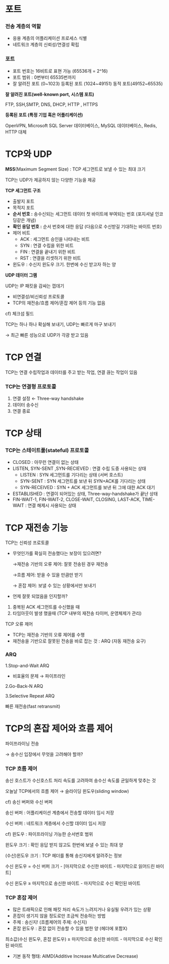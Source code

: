 # 포트

### 전송 계층의 역할

- 응용 계층의 어플리케이션 프로세스 식별
- 네트워크 계층의 신뢰성/연결성 확립

### 포트

- 포트 번호는 16비트로 표현 가능 (65536개 = 2^16)
- 포트 범위 : 0번부터 65535번까지
- 잘 알려진 포트 (0~1023) 등록된 포트 (1024~49151) 동적 포트(49152~65535)

**잘 알려진 포트(well-known port, 시스템 포트)**

FTP, SSH,SMTP, DNS, DHCP, HTTP , HTTPS

**등록된 포트 (특정 기업 혹은 어플리케이션)**

OpenVPN, Microsoft SQL Server 데이터베이스, MySQL 데이터베이스, Redis, HTTP 대체

# TCP와 UDP

**MSS**(Maximum Segment Size) : TCP 세그먼트로 보낼 수 있는 최대 크기

TCP는 UDP가 제공하지 않는 다양한 기능을 제공

**TCP 세그먼트 구조**

- 출발지 포트
- 목적지 포트
- **순서 번호 :** 송수신되는 세그먼트 데이터 첫 바이트에 부여되는 번호 (포지셔널 인코딩같은 개념)
- **확인 응답 번호 :** 순서 번호에 대한 응답 (다음으로 수신받길 기대하는 바이트 번호)
- 제어 비트
    - ACK : 세그먼트 승인을 나타내는 비트
    - SYN : 연결 수립을 위한 비트
    - FIN : 연결을 끝내기 위한 비트
    - RST : 연결을 리셋하기 위한 비트
- 윈도우 : 수신지 윈도우 크기. 한번에 수신 받고자 하는 양

**UDP 데이터 그램**

UDP는 IP 패킷을 감싸는 껍데기

- 비연결성/비신뢰성 프로토콜
- TCP의 재전송/흐름 제어/혼잡 제어 등의 기능 없음

cf) 체크섬 필드

TCP는 하나 하나 확실해 보내기, UDP는 빠르게 마구 보내기

→ 최근 빠른 성능으로 UDP가 각광 받고 있음

# TCP 연결

TCP는 연결 수립작업과 데이터를 주고 받는 작업, 연결 끊는 작업이 있음

### TCP는 연결형 프로토콜

1. 연결 설정 ← Three-way handshake
2. 데이터 송수신
3. 연결 종료

# TCP 상태

### TCP는 스테이트풀(stateful) 프로토콜

- CLOSED : 아무런 연결이 없는 상태
- LISTEN, SYN-SENT ,SYN-RECIEVED : 연결 수립 도중 사용되는 상태
    - LISTEN : SYN 세그먼트를 기다리는 상태 (서버 호스트)
    - SYN-SENT : SYN 세그먼트를 보낸 뒤 SYN+ACK를 기다리는 상태
    - SYN-RECEIVED : SYN + ACK 세그먼트를 보낸 뒤 그에 대한 ACK 대기
- ESTABLISHED : 연결이 되어있는 상태, Three-way-handshake가 끝난 상태
- FIN-WAIT-1, FIN-WAIT-2, CLOSE-WAIT, CLOSING, LAST-ACK, TIME-WAIT : 연결 해제시 사용되는 상태
    
    

# TCP 재전송 기능

TCP는 신뢰성 프로토콜

- 무엇인가를 확실히 전송했다는 보장이 있으려면?
    
    →재전송 기반의 오류 제어: 잘못 전송된 경우 재전송
    
    →흐름 제어: 받을 수 있을 만큼만 받기
    
    → 혼잡 제어: 보낼 수 있는 상황에서만 보내기
    

- 언제 잘못 되었음을 인지할까?
1. 중복된 ACK 세그먼트를 수신했을 때
2. 타임아웃이 발생 했을때 (TCP 내부의 재전송 타이머, 운영체제가 관리)

TCP 오류 제어

- TCP는 재전송 기반의 오류 제어를 수행
- 재전송을 기반으로 잘못된 전송을 바로 잡는 것 : ARQ (자동 재전송 요구)

### ARQ

1.Stop-and-Wait ARQ

- 비효율의 문제 → 파이프라인

2.Go-Back-N ARQ

3.Selective Repeat ARQ

빠른 재전송(fast retransmit)

# TCP의 혼잡 제어와 흐름 제어

파이프라이닝 전송

→ 송수신 입장에서 무엇을 고려해야 할까?

### TCP 흐름 제어

송신 호스트가 수신호스트 처리 속도를 고려하여 송수신 속도를 균일하게 맞추는 것

오늘날 TCP에서의 흐름 제어 → 슬라이딩 윈도우(sliding window)

cf) 송신 버퍼와 수신 버퍼

송신 버퍼 : 어플리케이션 계층에서 전송할 데이터 임시 저장

수신 버퍼 : 네트워크 계층에서 수신할 데이터 임시 저장

cf) 윈도우 : 파이프라이닝 가능한 순서번호 범위

윈도우 크기 : 확인 응답 받지 않고도 한번에 보낼 수 있는 최대 양

(수신)윈도우 크기 : TCP 헤더를 통해 송신지에게 알려주는 정보

수신 윈도우 = 수신 버퍼 크기 - [마지막으로 수신한 바이트 - 마지막으로 읽어드린 바이트]

수신 윈도우 ≥ 마지막으로 송신한 바이트 - 마지막으로 수신 확인된 바이트

### TCP 혼잡 제어

- 많은 트래픽으로 인해 패킷 처리 속도가 느려지거나 유실될 우려가 있는 상황
- 혼잡이 생기지 않을 정도로만 조금씩 전송하는 방법
- 주체 : 송신지! (흐름제어의 주체: 수신지)
- 혼잡 윈도우 : 혼잡 없이 전송할 수 있을 법한 양 (헤더에 포함X)

최소값(수신 윈도우, 혼잡 윈도우) ≥ 마지막으로 송신한 바이트 - 마지막으로 수신 확인된 바이트

- 기본 동작 형태: AIMD(Additive Increase Multicative Decrease)